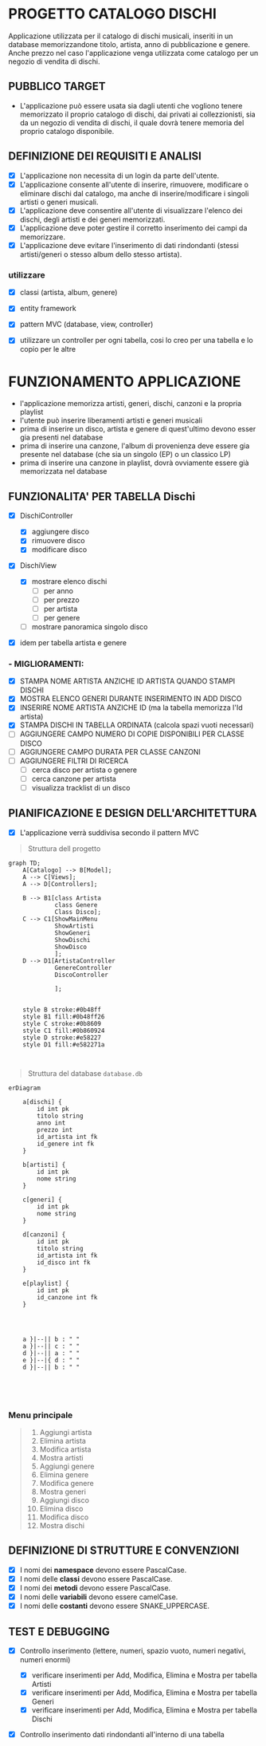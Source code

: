 # PROGETTO CATALOGO DISCHI

Applicazione utilizzata per il catalogo di dischi musicali, inseriti in un database memorizzandone titolo, artista, anno di pubblicazione e genere. Anche prezzo nel caso l'applicazione venga utilizzata come catalogo per un negozio di vendita di dischi.

## PUBBLICO TARGET

- L'applicazione può essere usata sia dagli utenti che vogliono tenere memorizzato il proprio catalogo di dischi, dai privati ai collezzionisti, sia da un negozio di vendita di dischi, il quale dovrà tenere memoria del proprio catalogo disponibile.

## DEFINIZIONE DEI REQUISITI E ANALISI

- [x] L'applicazione non necessita di un login da parte dell'utente.
- [x] L'applicazione consente all'utente di inserire, rimuovere, modificare o eliminare dischi dal catalogo, ma anche di inserire/modificare i singoli artisti o generi musicali.
- [x] L'applicazione deve consentire all'utente di visualizzare l'elenco dei dischi, degli artisti e dei generi memorizzati.
- [x] L'applicazione deve poter gestire il corretto inserimento dei campi da memorizzare.
- [x] L'applicazione deve evitare l'inserimento di dati rindondanti (stessi artisti/generi o stesso album dello stesso artista).

### utilizzare

- [x] classi (artista, album, genere)
- [x] entity framework
- [x] pattern MVC (database, view, controller)
- [x] utilizzare un controller per ogni tabella, cosi lo creo per una tabella e lo copio per le altre 


# FUNZIONAMENTO APPLICAZIONE

- l'applicazione memorizza artisti, generi, dischi, canzoni e la propria playlist
- l'utente può inserire liberamenti artisti e generi musicali
- prima di inserire un disco, artista e genere di quest'ultimo devono esser gia presenti nel database 
- prima di inserire una canzone, l'album di provenienza deve essere gia presente nel database (che sia un singolo (EP) o un classico LP)
- prima di inserire una canzone in playlist, dovrà ovviamente essere già memorizzata nel database


## FUNZIONALITA' PER TABELLA Dischi

- [x] DischiController

  - [x] aggiungere disco
  - [x] rimuovere disco
  - [x] modificare disco

- [x] DischiView

  - [x] mostrare elenco dischi
    - [ ] per anno
    - [ ] per prezzo
    - [ ] per artista
    - [ ] per genere
  - [ ] mostrare panoramica singolo disco

- [x] idem per tabella artista e genere

### - MIGLIORAMENTI:

- [x] STAMPA NOME ARTISTA ANZICHE ID ARTISTA QUANDO STAMPI DISCHI
- [x] MOSTRA ELENCO GENERI DURANTE INSERIMENTO IN ADD DISCO
- [x] INSERIRE NOME ARTISTA ANZICHE ID (ma la tabella memorizza l'Id artista)
- [x] STAMPA DISCHI IN TABELLA ORDINATA (calcola spazi vuoti necessari)
- [ ] AGGIUNGERE CAMPO NUMERO DI COPIE DISPONIBILI PER CLASSE DISCO
- [ ] AGGIUNGERE CAMPO DURATA PER CLASSE CANZONI
- [ ] AGGIUNGERE FILTRI DI RICERCA 
  - [ ] cerca disco per artista o genere
  - [ ] cerca canzone per artista 
  - [ ] visualizza tracklist di un disco

## PIANIFICAZIONE E DESIGN DELL'ARCHITETTURA

- [x] L'applicazione verrà suddivisa secondo il pattern MVC

> Struttura dell progetto

```mermaid
graph TD;
    A[Catalogo] --> B[Model];
    A --> C[Views];
    A --> D[Controllers];

    B --> B1[class Artista
             class Genere
             Class Disco];
    C --> C1[ShowMainMenu
             ShowArtisti
             ShowGeneri
             ShowDischi
             ShowDisco
             ];
    D --> D1[ArtistaController
             GenereController
             DiscoController

             ];


    style B stroke:#0b48ff
    style B1 fill:#0b48ff26
    style C stroke:#0b8609
    style C1 fill:#0b860924
    style D stroke:#e58227
    style D1 fill:#e582271a



```

> Struttura del database `database.db`

```mermaid
erDiagram

    a[dischi] {
        id int pk
        titolo string
        anno int
        prezzo int
        id_artista int fk
        id_genere int fk
    }

    b[artisti] {
        id int pk
        nome string
    }

    c[generi] {
        id int pk
        nome string
    }

    d[canzoni] {
        id int pk
        titolo string
        id_artista int fk
        id_disco int fk
    }

    e[playlist] {
        id int pk
        id_canzone int fk
    }




    a }|--|| b : " "
    a }|--|| c : " "
    d }|--|| a : " "
    e }|--|{ d : " "
    d }|--|| b : " "
    




```

### Menu principale

> 1. Aggiungi artista
> 2. Elimina artista
> 3. Modifica artista
> 4. Mostra artisti
> 5. Aggiungi genere
> 6. Elimina genere
> 7. Modifica genere
> 8. Mostra generi
> 9. Aggiungi disco
> 10. Elimina disco
> 11. Modifica disco
> 12. Mostra dischi

## DEFINIZIONE DI STRUTTURE E CONVENZIONI

- [x] I nomi dei **namespace** devono essere PascalCase.
- [x] I nomi delle **classi** devono essere PascalCase.
- [x] I nomi dei **metodi** devono essere PascalCase.
- [x] I nomi delle **variabili** devono essere camelCase.
- [x] I nomi delle **costanti** devono essere SNAKE_UPPERCASE.

## TEST E DEBUGGING

- [x] Controllo inserimento (lettere, numeri, spazio vuoto, numeri negativi, numeri enormi)
  - [x] verificare inserimenti per Add, Modifica, Elimina e Mostra per tabella Artisti
  - [x] verificare inserimenti per Add, Modifica, Elimina e Mostra per tabella Generi
  - [x] verificare inserimenti per Add, Modifica, Elimina e Mostra per tabella Dischi
- [x] Controllo inserimento dati rindondanti all'interno di una tabella


